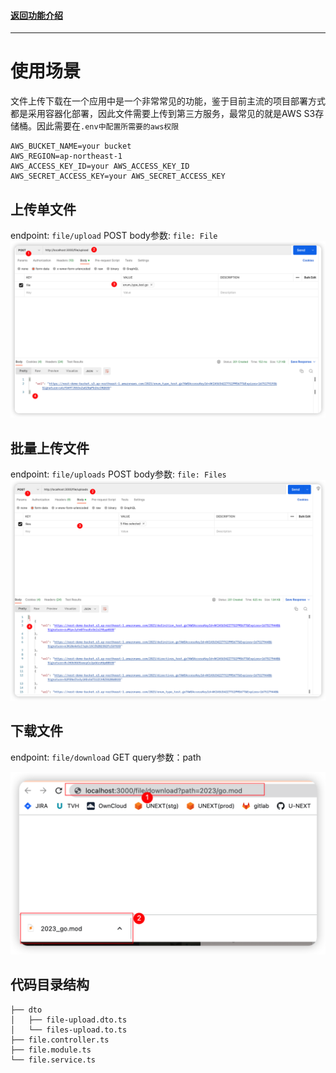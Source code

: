 #### [返回功能介绍](/feature/)
---
# 使用场景
文件上传下载在一个应用中是一个非常常见的功能，鉴于目前主流的项目部署方式都是采用容器化部署，因此文件需要上传到第三方服务，最常见的就是AWS S3存储桶。因此需要在`.env中配置所需要的aws权限`
```shell
AWS_BUCKET_NAME=your bucket
AWS_REGION=ap-northeast-1
AWS_ACCESS_KEY_ID=your AWS_ACCESS_KEY_ID
AWS_SECRET_ACCESS_KEY=your AWS_SECRET_ACCESS_KEY
```

## 上传单文件
endpoint: `file/upload` POST
body参数: `file: File`
![upload](/feature/file/upload.png)

## 批量上传文件
endpoint: `file/uploads` POST
body参数: `file: Files`
![uploads](/feature/file/uploads.png)

## 下载文件
endpoint: `file/download` GET
query参数：path

![download](/feature/file/download.png)


## 代码目录结构


```
├── dto
│   ├── file-upload.dto.ts
│   └── files-upload.to.ts
├── file.controller.ts
├── file.module.ts
└── file.service.ts
```